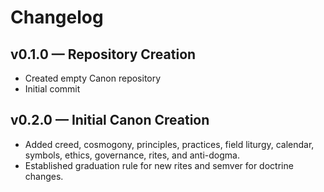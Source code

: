 # Changelog

## v0.1.0 — Repository Creation

- Created empty Canon repository
- Initial commit

## v0.2.0 — Initial Canon Creation

- Added creed, cosmogony, principles, practices, field liturgy, calendar, symbols, ethics, governance, rites, and anti-dogma.
- Established graduation rule for new rites and semver for doctrine changes.
